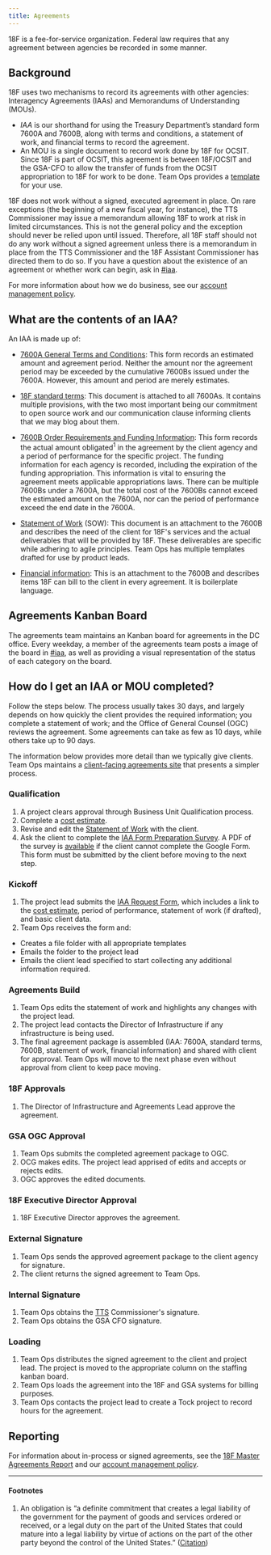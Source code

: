 ```yaml
---
title: Agreements
---
```


18F is a fee-for-service organization. Federal law requires that any agreement between agencies be recorded in some manner.

## Background

18F uses two mechanisms to record its agreements with other agencies: Interagency Agreements (IAAs) and Memorandums of Understanding (MOUs).

- _IAA_ is our shorthand for using the Treasury Department&rsquo;s standard form 7600A and 7600B, along with terms and conditions, a statement of work, and financial terms to record the agreement.
- An MOU is a single document to record work done by 18F for OCSIT. Since 18F is part of OCSIT, this agreement is between 18F/OCSIT and the GSA-CFO to allow the transfer of funds from the OCSIT appropriation to 18F for work to be done. Team Ops provides a [template](https://drive.google.com/open?id=1WiUb-FiM93UNFSvL_TgtcGog7m5BGlutI1SWMFyQOJg) for your use.

18F does not work without a signed, executed agreement in place. On rare exceptions (the beginning of a new fiscal year, for instance), the TTS Commissioner may issue a memorandum allowing 18F to work at risk in limited circumstances. This is not the general policy and the exception should never be relied upon until issued. Therefore, all 18F staff should not do any work without a signed agreement unless there is a memorandum in place from the TTS Commissioner and the 18F Assistant Commissioner has directed them to do so.  If you have a question about the existence of an agreement or whether work can begin, ask in [#iaa](https://gsa-tts.slack.com/archives/iaa).

For more information about how we do business, see our [account management policy](/client-accounts/).


## What are the contents of an IAA?

An IAA is made up of:

- [7600A General Terms and Conditions](https://www.fiscal.treasury.gov/fsreports/ref/fincMgmtStdzn/forms/Form_7600A.pdf): This form records an estimated amount and agreement period. Neither the amount nor the agreement period may be exceeded by the cumulative 7600Bs issued under the 7600A. However, this amount and period are merely estimates.

- [18F standard terms](https://pages.18f.gov/iaa-forms/attachment-a.html): This document is attached to all 7600As. It contains multiple provisions, with the two most important being our commitment to open source work and our communication clause informing clients that we may blog about them.

- [7600B Order Requirements and Funding Information](https://www.fiscal.treasury.gov/fsreports/ref/fincMgmtStdzn/forms/Form_7600B.pdf): This form records the actual amount obligated<sup>1</sup> in the agreement by the client agency and a period of performance for the specific project. The funding information for each agency is recorded, including the expiration of the funding appropriation. This information is vital to ensuring the agreement meets applicable appropriations laws. There can be multiple 7600Bs under a 7600A, but the total cost of the 7600Bs cannot exceed the estimated amount on the 7600A, nor can the period of performance exceed the end date in the 7600A.

- [Statement of Work](https://docs.google.com/document/d/1pbJMDmFBFYKs1sU05jrxWFySpeKjbRNdfk32RY3ub70/edit) (SOW): This document is an attachment to the 7600B and describes the need of the client for 18F's services and the actual deliverables that will be provided by 18F. These deliverables are specific while adhering to agile principles. Team Ops has multiple templates drafted for use by product leads.

- [Financial information](https://pages.18f.gov/iaa-forms/attachment-b.html): This is an attachment to the 7600B and describes items 18F can bill to the client in every agreement. It is boilerplate language.

## Agreements Kanban Board

The agreements team maintains an Kanban board for agreements in the DC office. Every weekday, a member of the agreements team posts a image of the board in [#iaa](https://gsa-tts.slack.com/archives/iaa), as well as providing a visual representation of the status of each category on the board. 

## How do I get an IAA or MOU completed?

Follow the steps below. The process usually takes 30 days, and largely depends on how quickly the client provides the required information; you complete a statement of work; and the Office of General Counsel (OGC) reviews the agreement. Some agreements can take as few as 10 days, while others take up to 90 days.

The information below provides more detail than we typically give clients. Team Ops maintains a [client-facing agreements site](https://pages.18f.gov/iaa-forms/) that presents a simpler process.

### Qualification

1. A project clears approval through Business Unit Qualification process.
1. Complete a [cost estimate](https://drive.google.com/open?id=0BwzPQaT19ZdofjhPRGRhLW1BWGNQc1kzTHhZbDA2YW15UzhMd05jWDYxdEtob18yTEJkbTQ).
1. Revise and edit the [Statement of Work](https://docs.google.com/document/d/1pbJMDmFBFYKs1sU05jrxWFySpeKjbRNdfk32RY3ub70/edit) with the client.
1. Ask the client to complete the [IAA Form Preparation Survey](https://docs.google.com/a/gsa.gov/forms/d/e/1FAIpQLSdcP-ifAEPjk1FUK4q_hzkSmlAJaIyGx9y_4BSLrJI_ZLdVzw/viewform). A PDF of the survey is [available](https://drive.google.com/drive/folders/0BwzPQaT19ZdoMldIV19raDV1MW8) if the client cannot complete the Google Form. This form must be submitted by the client before moving to the next step.

### Kickoff

1. The project lead submits the [IAA Request Form](https://docs.google.com/a/gsa.gov/forms/d/e/1FAIpQLSdRQerRDxl4hPX_zTQJcY9fR9i0z3LI3dLQiKE0uyJ5fF666g/viewform), which includes a link to the [cost estimate](https://drive.google.com/open?id=0BwzPQaT19ZdofjhPRGRhLW1BWGNQc1kzTHhZbDA2YW15UzhMd05jWDYxdEtob18yTEJkbTQ), period of performance, statement of work (if drafted), and basic client data.
1. Team Ops receives the form and:
 - Creates a file folder with all appropriate templates
 - Emails the folder to the project lead
 - Emails the client lead specified to start collecting any additional information required.

### Agreements Build

1. Team Ops edits the statement of work and highlights any changes with the project lead.
1. The project lead contacts the Director of Infrastructure if any infrastructure is being used.
1. The final agreement package is assembled (IAA: 7600A, standard terms, 7600B, statement of work, financial information) and shared with client for approval. Team Ops will move to the next phase even without approval from client to keep pace moving.

### 18F Approvals

1. The Director of Infrastructure and Agreements Lead approve the agreement.

### GSA OGC Approval

1. Team Ops submits the completed agreement package to OGC.
1. OCG makes edits. The project lead apprised of edits and accepts or rejects edits.
1. OGC approves the edited documents.

### 18F Executive Director Approval

1. 18F Executive Director approves the agreement.

### External Signature

1. Team Ops sends the approved agreement package to the client agency for signature.
1. The client returns the signed agreement to Team Ops.

### Internal Signature

1. Team Ops obtains the [TTS](http://www.gsa.gov/portal/category/25729) Commissioner's signature.
1. Team Ops obtains the GSA CFO signature.

### Loading

1. Team Ops distributes the signed agreement to the client and project lead. The project is moved to the appropriate column on the staffing kanban board.
1. Team Ops loads the agreement into the 18F and GSA systems for billing purposes.
1. Team Ops contacts the project lead to create a Tock project to record hours for the agreement.

## Reporting

For information about in-process or signed agreements, see the [18F Master Agreements Report](https://docs.google.com/spreadsheets/d/1v4QfXGaJVy9-CZ0n6cFLHGGs_5TL1l8uCh6ZyNYjMDk/edit#gid=2047916505) and our [account management policy](/client-accounts/).

---

<footer>
  <h4 id="footnote-label">Footnotes</h4>
  <ol>
    <li id="footnote-obligation">
      An obligation is &ldquo;a definite commitment that creates a legal liability of the government for the payment of goods and services ordered or received, or a legal duty on the part of the United States that could mature into a legal liability by virtue of actions on the part of the other party beyond the control of the United States.&rdquo; (<a href="http://www.gao.gov/new.items/d05734sp.pdf">Citation</a>)
    </li>
  </ol>
</footer>

